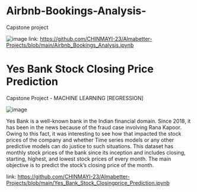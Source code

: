 # Airbnb-Bookings-Analysis-
Capstone project

![image](https://github.com/CHINMAYI-23/Almabetter-Projects/assets/87280846/01b65949-4519-4584-b1de-941263d00007)
link: https://github.com/CHINMAYI-23/Almabetter-Projects/blob/main/Airbnb_Bookings_Analysis.ipynb


# Yes Bank Stock Closing Price Prediction
Capstone Project - MACHINE LEARNING [REGRESSION]

![image](https://github.com/CHINMAYI-23/Almabetter-Projects/assets/87280846/d988d040-5b4a-48fd-84f9-b9f5d628fba7)

Yes Bank is a well-known bank in the Indian financial domain. Since 2018, it has been in the news because of the fraud case involving Rana Kapoor. Owing to this fact, it was interesting to see how that impacted the stock prices of the company and whether Time series models or any other predictive models can do justice to such situations. This dataset has monthly stock prices of the bank since its inception and includes closing, starting, highest, and lowest stock prices of every month. The main objective is to predict the stock’s closing price of the month.

link: https://github.com/CHINMAYI-23/Almabetter-Projects/blob/main/Yes_Bank_Stock_Closingprice_Prediction.ipynb




